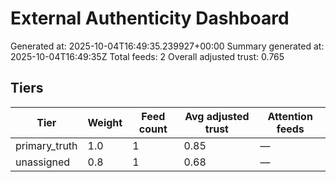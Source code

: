# External Authenticity Dashboard
Generated at: 2025-10-04T16:49:35.239927+00:00
Summary generated at: 2025-10-04T16:49:35Z
Total feeds: 2
Overall adjusted trust: 0.765

## Tiers
| Tier | Weight | Feed count | Avg adjusted trust | Attention feeds |
| --- | --- | --- | --- | --- |
| primary_truth | 1.0 | 1 | 0.85 | — |
| unassigned | 0.8 | 1 | 0.68 | — |
